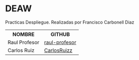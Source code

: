 # DEAW
Practicas Despliegue. Realizadas por Francisco Carbonell Diaz

<table>
	<tr>
		<th>NOMBRE</th>
		<th>GITHUB</th>
	</tr>
	<tr>
		<td>Raul Profesor</td>
		<td><a href="https://github.com/raul-profesor">raul-profesor</a></td>
	</tr>
	<tr>
		<td>Carlos Ruiz</td>
		<td><a href="https://github.com/CarlosRuizz">CarlosRuizz</a></td>
	</tr>
</table>

